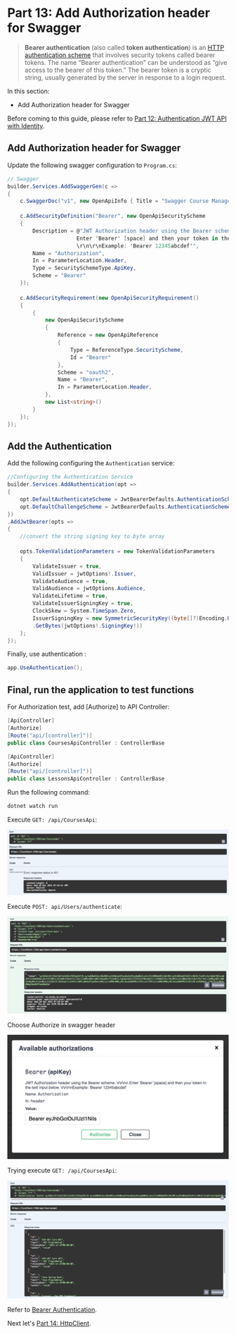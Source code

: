 # Part 13: Add Authorization header for Swagger

>**Bearer authentication** (also called **token authentication**) is an [HTTP authentication scheme](https://developer.mozilla.org/en-US/docs/Web/HTTP/Authentication) that involves security tokens called bearer tokens. The name “Bearer authentication” can be understood as “give access to the bearer of this token.” The bearer token is a cryptic string, usually generated by the server in response to a login request.

In this section:

- Add Authorization header for Swagger

Before coming to this guide, please refer to [Part 12: Authentication JWT API with Identity](https://github.com/NguyenPhuDuc307/auth-jwt).

## Add Authorization header for Swagger

Update the following swagger configuration to `Program.cs`:

```c#
// Swagger
builder.Services.AddSwaggerGen(c =>
{
    c.SwaggerDoc("v1", new OpenApiInfo { Title = "Swagger Course Management", Version = "v1" });

    c.AddSecurityDefinition("Bearer", new OpenApiSecurityScheme
    {
        Description = @"JWT Authorization header using the Bearer scheme. \r\n\r\n
                      Enter 'Bearer' [space] and then your token in the text input below.
                      \r\n\r\nExample: 'Bearer 12345abcdef'",
        Name = "Authorization",
        In = ParameterLocation.Header,
        Type = SecuritySchemeType.ApiKey,
        Scheme = "Bearer"
    });

    c.AddSecurityRequirement(new OpenApiSecurityRequirement()
    {
        {
            new OpenApiSecurityScheme
            {
                Reference = new OpenApiReference
                {
                    Type = ReferenceType.SecurityScheme,
                    Id = "Bearer"
                },
                Scheme = "oauth2",
                Name = "Bearer",
                In = ParameterLocation.Header,
            },
            new List<string>()
        }
    });
});
```

## Add the Authentication

Add the following configuring the `Authentication` service:

```c#
//Configuring the Authentication Service
builder.Services.AddAuthentication(opt =>
{
    opt.DefaultAuthenticateScheme = JwtBearerDefaults.AuthenticationScheme;
    opt.DefaultChallengeScheme = JwtBearerDefaults.AuthenticationScheme;
})
.AddJwtBearer(opts =>
{
    //convert the string signing key to byte array

    opts.TokenValidationParameters = new TokenValidationParameters
    {
        ValidateIssuer = true,
        ValidIssuer = jwtOptions!.Issuer,
        ValidateAudience = true,
        ValidAudience = jwtOptions.Audience,
        ValidateLifetime = true,
        ValidateIssuerSigningKey = true,
        ClockSkew = System.TimeSpan.Zero,
        IssuerSigningKey = new SymmetricSecurityKey((byte[]?)Encoding.UTF8
        .GetBytes(jwtOptions!.SigningKey!))
    };
});
```

Finally, use authentication :

```c#
app.UseAuthentication();
```

## Final, run the application to test functions

For Authorization test, add [Authorize] to API Controller:

```c#
[ApiController]
[Authorize]
[Route("api/[controller]")]
public class CoursesApiController : ControllerBase
```

```c#
[ApiController]
[Authorize]
[Route("api/[controller]")]
public class LessonsApiController : ControllerBase
```

Run the following command:

```bash
dotnet watch run
```

Execute `GET: /api/CoursesApi`:

![No Authentication](resources/401.png)

Execute `POST: api/Users/authenticate`:

![No Authentication](resources/auth.png)

Choose Authorize in swagger header

![Auth Swagger](resources/auth-swagger.png)

Trying execute `GET: /api/CoursesApi`:

![No Authentication](resources/200.png)

Refer to [Bearer Authentication](https://swagger.io/docs/specification/authentication/bearer-authentication/).

Next let's [Part 14: HttpClient](https://github.com/NguyenPhuDuc307/httpclient).

